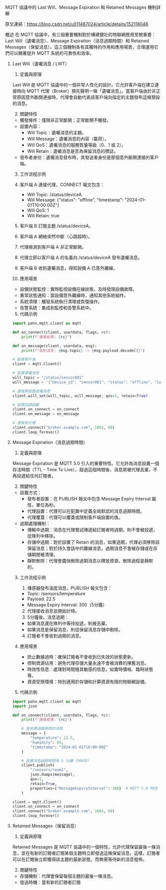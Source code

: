 MQTT 協議中的 Last Will、Message Expiration 和 Retained Messages 機制詳解

原文連結：https://blog.csdn.net/u011487024/article/details/152118048

概述
在 MQTT 協議中，有三個重要機制對於構建健壯的物聯網應用至關重要：Last Will（遺囑消息）、Message Expiration（消息過期時間）和 Retained Messages（保留消息）。這三個機制各有其獨特的作用和應用場景，合理運用它們可以顯著提升 MQTT 系統的可靠性和效率。

1. Last Will（遺囑消息 / LWT）
   1. 定義與原理

    Last Will 是 MQTT 協議中的一個非常人性化的設計。它允許客戶端在建立連接時向 MQTT 代理（Broker）預先聲明一條「遺囑消息」。當客戶端由於非正常原因意外斷開連接時，代理會自動代表該客戶端向指定的主題發布這條預設的消息。

   2. 關鍵特性

    - 觸發條件：僅限非正常斷開；正常斷開不觸發。
    - 設置內容：
        - Will Topic：遺囑消息的主題。
        - Will Message：遺囑消息的內容（載荷）。
        - Will QoS：遺囑消息的服務質量等級（0、1 或 2）。
        - Will Retain：遺囑消息是否為保留消息的標誌。
    - 發布者身份：遺囑消息發布時，其發送者身份是那個意外斷開連接的客戶端。

   3. 工作流程示例

    1. 客戶端 A 連接代理，CONNECT 報文包含：
        - Will Topic: /status/deviceA
        - Will Message: {"status": "offline", "timestamp": "2024-01-01T10:00:00Z"}
        - Will QoS: 1
        - Will Retain: true
    2. 客戶端 B 訂閱主題 /status/deviceA。
    3. 客戶端 A 網絡突然中斷（心跳超時）。
    4. 代理檢測到客戶端 A 非正常斷開。
    5. 代理立即以客戶端 A 的名義向 /status/deviceA 發布遺囑消息。
    6. 客戶端 B 收到遺囑消息，得知設備 A 已意外離線。

   4. 應用場景

    - 設備狀態監控：實時監控設備在線狀態，及時發現設備故障。
    - 異常狀態通知：當設備意外離線時，通知其他系統組件。
    - 系統清理：觸發系統執行清理或恢復操作。
    - 告警系統：集成到監控和告警系統中。

   5. 代碼示例

    ``` python
    import paho.mqtt.client as mqtt

    def on_connect(client, userdata, flags, rc):
        print(f"連接結果: {rc}")

    def on_message(client, userdata, msg):
        print(f"收到消息: {msg.topic} -> {msg.payload.decode()}")

    # 創建客戶端
    client = mqtt.Client()

    # 設置遺囑消息
    will_topic = "/status/sensor001"
    will_message = '{"device_id": "sensor001", "status": "offline", "last_seen": "2024-01-01T10:00:00Z"}'

    # 連接時設置遺囑消息
    client.will_set(will_topic, will_message, qos=1, retain=True)

    # 設置回調函數
    client.on_connect = on_connect
    client.on_message = on_message

    # 連接到代理
    client.connect("broker.example.com", 1883, 60)
    client.loop_forever()
    ```

2. Message Expiration（消息過期時間）
   1. 定義與原理

    Message Expiration 是 MQTT 5.0 引入的重要特性。它允許為消息設置一個存活時間（TTL - Time To Live），超過這個時間後，消息將被代理丟棄，不再投遞給任何訂閱者。

   2. 關鍵特性

    - 設置方式：
        - 發布者設置：在 PUBLISH 報文中包含 Message Expiry Interval 屬性，單位為秒。
        - 代理設置：代理可以在配置中定義全局默認的消息過期時間。
        - 代理覆蓋：代理可以覆蓋或限制客戶端設置的值。
    - 過期處理機制：
        - 傳輸中過期：消息在代理嘗試傳遞給訂閱者時過期，則不會被投遞，從隊列中移除。
        - 存儲中過期：對於設置了 Retain 的消息，如果過期，代理必須移除該保留消息；對於持久會話中的離線消息，過期消息不會被存儲或在存儲期間被清理。
        - 靜默刪除：代理會盡快刪除過期消息以釋放資源，刪除過程是靜默的。

   3. 工作流程示例

      1. 傳感器發布溫度消息，PUBLISH 報文包含：
        - Topic: /sensors/temperature
        - Payload: 22.5
        - Message Expiry Interval: 300（5分鐘）
      2. 代理接收消息並開始計時。
      3. 5分鐘後，消息過期：
        - 如果消息還在隊列中等待投遞，則被丟棄。
        - 如果消息是保留消息，則從保留消息存儲中刪除。
      4. 訂閱者不會收到過期的消息。

   4. 應用場景

      - 防止數據過時：確保訂閱者不會收到已失效的狀態更新。
      - 控制資源佔用：避免代理存儲大量永遠不會被消費的陳舊消息。
      - 時效性信息：處理對時間極其敏感的信息，如實時價格、臨時狀態等。
      - 資源受限環境：特別適用於存儲和計算資源有限的物聯網設備。

   5. 代碼示例

    ``` python
    import paho.mqtt.client as mqtt
    import json

    def on_connect(client, userdata, flags, rc):
        print(f"連接結果: {rc}")

        # 發布帶過期時間的消息
        message = {
            "temperature": 22.5,
            "humidity": 65,
            "timestamp": "2024-01-01T10:00:00Z"
        }

        # 設置消息過期時間為 5 分鐘（300秒）
        client.publish(
            "/sensors/room1", 
            json.dumps(message), 
            qos=1, 
            retain=True,
            properties={"MessageExpiryInterval": 300}  # MQTT 5.0 特性
        )

    client = mqtt.Client()
    client.on_connect = on_connect
    client.connect("broker.example.com", 1883, 60)
    client.loop_forever()
    ```

3. Retained Messages（保留消息）
   1. 定義與原理

    Retained Messages 是 MQTT 協議中的一個特性，允許代理保留最後一條消息，並在有新的訂閱者訂閱某個主題時立即發送這條保留消息。這樣，訂閱者可以在訂閱後立即獲得該主題的最新狀態，而無需等待新的消息發佈。

   2. 關鍵特性

    - 存儲機制：代理會保留每個主題的最後一條消息。
    - 發送時機：當有新的訂閱者訂閱